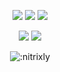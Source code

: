 <p align="center">
  <a href="https://github.com/addi00000"><img src="https://img.shields.io/github/followers/nitrixly?style=for-the-badge"></img></a>
  <a href="https://github.com/addi00000"><img src="https://img.shields.io/github/stars/nitrixly?style=for-the-badge"></img></a>
  <a href="https://nitrix.online"><img src="https://img.shields.io/website?down_message=nitrix.online%20is%20down%21&style=for-the-badge&up_message=nitrix.online%20is%20up%21&url=https://nitrix.online/"></img></a>
</p>

<p align="center">
  <a href="https://github.com/nitrixly"><img src="https://img.shields.io/badge/python-3670A0?style=for-the-badge&logo=python&logoColor=ffdd54"></a>
  <a href="https://github.com/nitrixly"><img src="https://img.shields.io/badge/typescript-%23007ACC.svg?style=for-the-badge&logo=typescript&logoColor=white"></a>
</p>

<p align="center"><img src="https://count.getloli.com/get/@:nitrixly" alt=":nitrixly" /></p>
